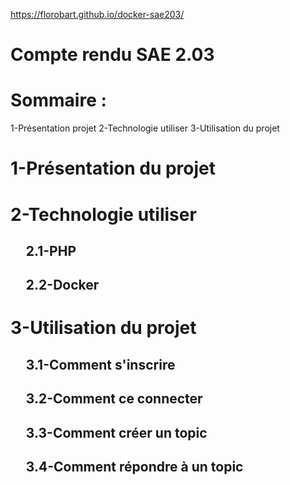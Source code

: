 https://florobart.github.io/docker-sae203/
# Compte rendu SAE 2.03

# Sommaire :

1-Présentation projet
2-Technologie utiliser
3-Utilisation du projet
 


# 1-Présentation du projet

# 2-Technologie utiliser
## &nbsp;&nbsp;&nbsp;&nbsp; 2.1-PHP


## &nbsp;&nbsp;&nbsp;&nbsp; 2.2-Docker


# 3-Utilisation du projet
## &nbsp;&nbsp;&nbsp;&nbsp; 3.1-Comment s'inscrire

## &nbsp;&nbsp;&nbsp;&nbsp; 3.2-Comment ce connecter

## &nbsp;&nbsp;&nbsp;&nbsp; 3.3-Comment créer un topic

## &nbsp;&nbsp;&nbsp;&nbsp; 3.4-Comment répondre à un topic
